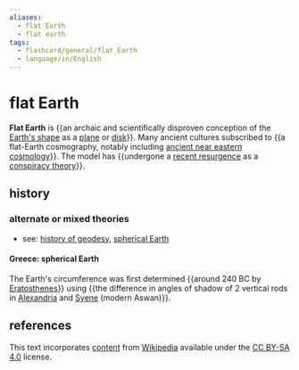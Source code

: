 ```yaml
---
aliases:
  - flat Earth
  - flat earth
tags:
  - flashcard/general/flat_Earth
  - language/in/English
---
```


# flat Earth

__Flat Earth__ is {{an archaic and scientifically disproven conception of the [Earth's shape](figure%20of%20the%20Earth.md) as a [plane](Euclidean%20plane.md) or [disk](disk%20(mathematics).md)}}. Many ancient cultures subscribed to {{a flat-Earth cosmography, notably including [ancient near eastern cosmology](ancient%20near%20eastern%20cosmology.md)}}. The model has {{undergone a [recent resurgence](modern%20flat%20Earth%20beliefs.md) as a [conspiracy theory](conspiracy%20theory.md)}}. <!--SR:!2024-06-30,4,270!2024-06-30,4,270!2024-06-30,4,270-->

## history

### alternate or mixed theories

- see: [history of geodesy](history%20of%20geodesy.md), [spherical Earth](spherical%20Earth.md)

#### Greece: spherical Earth

The Earth's circumference was first determined {{around 240 BC by [Eratosthenes](Eratosthenes.md)}} using {{the difference in angles of shadow of 2 vertical rods in [Alexandria](Alexandria.md) and [Syene](Aswan.md) (modern Aswan)}}. <!--SR:!2024-06-29,3,250!2024-06-30,4,270-->

## references

This text incorporates [content](https://en.wikipedia.org/wiki/flat_Earth) from [Wikipedia](Wikipedia.md) available under the [CC BY-SA 4.0](https://creativecommons.org/licenses/by-sa/4.0/) license.
